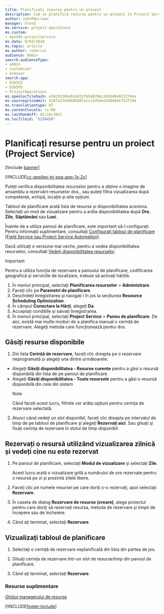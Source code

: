 ```yaml
---
title: Planificați resurse pentru un proiect
description: Cum se planifică resurse pentru un proiect în Project Service
author: JohnPBurrows
manager: kfend
ms.service: project-operations
ms.custom:
- dyn365-projectservice
ms.date: 8/03/2018
ms.topic: article
ms.author: ruhercul
audience: Admin
search.audienceType:
- admin
- customizer
- enduser
search.app:
- D365CE
- D365PS
- ProjectOperations
ms.openlocfilehash: e39c95386eb2dd31fb54878bc203bd94931274de
ms.sourcegitcommit: 418fa1fe9d605b8faccc2d5dee1b04b4e753f194
ms.translationtype: HT
ms.contentlocale: ro-RO
ms.lasthandoff: 02/10/2021
ms.locfileid: "5150458"
---
```

# <a name="schedule-resources-for-a-project-project-service"></a>Planificați resurse pentru un proiect (Project Service)

[!include [banner](../includes/psa-now-project-operations.md)]

[!INCLUDE[cc-applies-to-psa-app-1x-2x](../includes/cc-applies-to-psa-app-1x-2x.md)]

Puteți verifica disponibilitatea resurselor pentru a obține o imagine de ansamblu a rezervării resurselor dvs., sau puteți filtra vizualizarea după competențe, echipă, locație și alte opțiuni.  
  
Tabloul de planificare arată lista de resurse și disponibilitatea acestora. Selectați un mod de vizualizare pentru a arăta disponibilitatea după **Ore**, **Zile**, **Săptămâni** sau **Luni**.  
  
Înainte de a utiliza panoul de planificare, este important să-l configurați. Pentru informații suplimentare, consultați [Configurați tabloul de planificare (Field Service sau Project Service Automation)](https://docs.microsoft.com/dynamics365/field-service/configure-schedule-board).
  
Dacă utilizați o versiune mai veche, pentru a vedea disponibilitatea resurselor, consultați [Vedeți disponibilitatea resurselor](../psa/view-resource-availability.md).  

> [!IMPORTANT]
>  Pentru a utiliza funcția de rezervare a panoului de planificare, codificarea geografică și serviciile de localizare, trebuie să activați hărțile.  
> 
> 1. În meniul principal, selectați **Planificarea resurselor** > **Administrare**.  
> 2. Faceți clic pe **Parametri de planificare**.  
> 3. Deschideți înregistrarea și navigați i în jos la secțiunea **Resource Scheduling Optimization**.  
> 4. În câmpul **Conectare la Hărți**, alegeți **Da**.  
> 5. Acceptați condițiile și salvați înregistrarea.  
> 6. În meniul principal, selectați **Project Service** > **Panou de planificare**. De aici, există mai multe moduri de a planifica manual o cerință de rezervare. Alegeți metoda care funcționează pentru dvs.
  
## <a name="find-available-resources"></a>Găsiți resurse disponibile

1.  Din lista **Cerință de rezervare**, faceți clic dreapta pe o rezervare neprogramată și alegeți una dintre următoarele:  
  
- Alegeți **Găsiți disponibilitatea - Resurse curente** pentru a găsi o resursă disponibilă din lista de pe panoul de planificare.  
- Alegeți **Găsiți disponibilitatea - Toate resursele** pentru a găsi o resursă disponibilă din cele din sistem  
   > [!NOTE]
   >  Când faceți acest lucru, filtrele vor arăta opțiuni pentru cerința de rezervare selectată.  
  
2. Atunci când vedeți un slot disponibil, faceți clic dreapta pe intervalul de timp de pe tabloul de planificare și alegeți **Rezervați aici**. Sau glisați și fixați cerința de rezervare în slotul de timp disponibil.  
  

## <a name="book-a-resource-using-the-daily-view-and-find-whos-under-booked"></a>Rezervați o resursă utilizând vizualizarea zilnică și vedeți cine nu este rezervat
  
1.  Pe panoul de planificare, selectați **Modul de vizualizare** și selectați **Zile**.  
  
    Acest lucru arată o vizualizare grilă a numărului de ore rezervate pentru o resursă pe zi și prezintă zilele libere.  
  
2.  Faceți clic pe numele resursei pe care doriți s-o rezervați, apoi selectați **Rezervare**.  
  
3.  În caseta de dialog **Rezervare de resurse (creare)**, alege proiectul pentru care doriți să rezervați resursa, metoda de rezervare și timpii de începere sau de încheiere.  
  
4.  Când ați terminat, selectați **Rezervare**.  
  
## <a name="view-to-the-schedule-board"></a>Vizualizați tabloul de planificare
  
1.  Selectați o cerință de rezervare neplanificată din lista din partea de jos.  
  
2.  Glisați cerința de rezervare într-un slot de resurse/timp din panoul de planificare.  
  
3.  Când ați terminat, selectați **Rezervare**.  
  
### <a name="additional-resources"></a>Resurse suplimentare  
 [Ghidul managerului de resurse](../psa/resource-manager-guide.md)


[!INCLUDE[footer-include](../includes/footer-banner.md)]